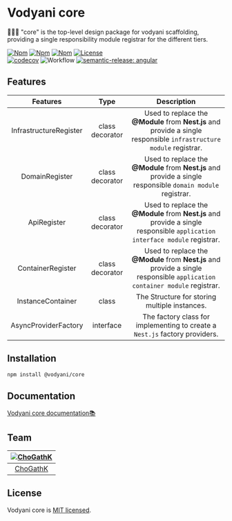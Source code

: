 # Vodyani core

👩🏻‍🚀 "core" is the top-level design package for vodyani scaffolding, providing a single responsibility module registrar for the different tiers.

[![Npm](https://img.shields.io/npm/v/@vodyani/core/latest.svg)](https://www.npmjs.com/package/@vodyani/core)
[![Npm](https://img.shields.io/npm/v/@vodyani/core/beta.svg)](https://www.npmjs.com/package/@vodyani/core)
[![Npm](https://img.shields.io/npm/dm/@vodyani/core)](https://www.npmjs.com/package/@vodyani/core)
[![License](https://img.shields.io/github/license/vodyani/core)](LICENSE)
<br>
[![codecov](https://codecov.io/gh/vodyani/core/branch/main/graph/badge.svg?token=YHBHSZH5PB)](https://codecov.io/gh/vodyani/core)
![Workflow](https://github.com/vodyani/core/actions/workflows/release.yml/badge.svg)
[![semantic-release: angular](https://img.shields.io/badge/semantic--release-angular-e10079?logo=semantic-release)](https://github.com/semantic-release/semantic-release)

## Features

|Features|Type|Description|
|:-:|:-:|:-:|
|InfrastructureRegister|class decorator|Used to replace  the **@Module** from **Nest.js** and provide a single responsible `infrastructure module` registrar.|
|DomainRegister|class decorator|Used to replace  the **@Module** from **Nest.js** and provide a single responsible `domain module` registrar.|
|ApiRegister|class decorator|Used to replace  the **@Module** from **Nest.js** and provide a single responsible `application interface module` registrar.|
|ContainerRegister|class decorator|Used to replace  the **@Module** from **Nest.js** and provide a single responsible `application container module` registrar.|
|InstanceContainer|class|The Structure for storing multiple instances.|
|AsyncProviderFactory|interface|The factory class for implementing to create a `Nest.js` factory providers.|

## Installation

```bash
npm install @vodyani/core
```

## Documentation
[Vodyani core documentation📚](https://vodyani.vercel.app/docs/advanced/core)

## Team

| [![ChoGathK](https://github.com/chogathK.png?size=100)](https://github.com/chogathK) |
|:-:|
| [ChoGathK](https://github.com/chogathK) |

## License

Vodyani core is [MIT licensed](LICENSE).
